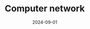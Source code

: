 ---
title: "Computer network"
collection: teaching
type: "Undergraduate course"
permalink: /teaching/2024-fall-teaching
external: https://huangqy89.github.io/cn-2024/
venue: "SYSU, Computer Science and Engineering"
date: 2024-09-01
location: "Guangzhou, China"
---
